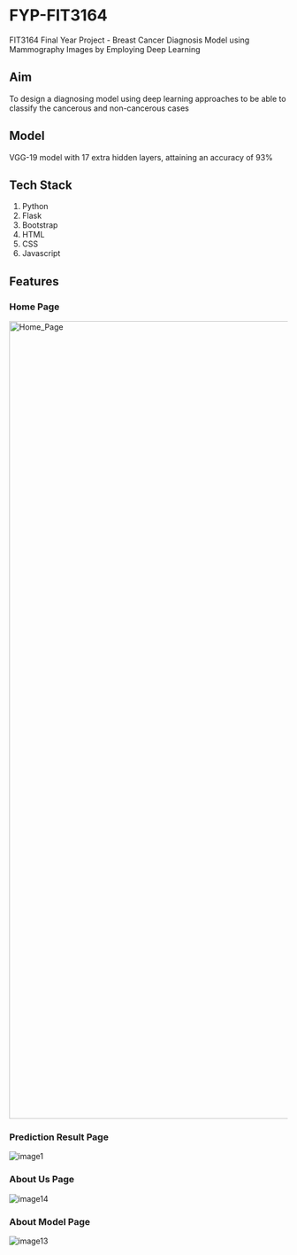 # FYP-FIT3164
FIT3164 Final Year Project - Breast Cancer Diagnosis Model using Mammography Images by Employing Deep Learning

## Aim
To design a diagnosing model using deep learning approaches to be able to classify the cancerous and non-cancerous cases

## Model
VGG-19 model with 17 extra hidden layers, attaining an accuracy of 93%

## Tech Stack
1. Python
2. Flask
3. Bootstrap
4. HTML
5. CSS
6. Javascript
   
## Features
### Home Page 
<img width="1440" alt="Home_Page" src="https://github.com/itsashleyooi/Kotlin-basics-Android/assets/64388342/e3931c22-5a68-44bc-9d5b-b9043fb04ca1">

### Prediction Result Page
![image1](https://github.com/itsashleyooi/Kotlin-basics-Android/assets/64388342/bab4e711-0574-489e-ad1c-2521fda8c12b)

### About Us Page
![image14](https://github.com/itsashleyooi/Kotlin-basics-Android/assets/64388342/1d0891ae-09d1-4119-8deb-89b6f69fe862)

### About Model Page
![image13](https://github.com/itsashleyooi/Kotlin-basics-Android/assets/64388342/1112bc9e-1712-4de7-8402-67eec2d5273f)
